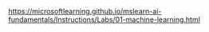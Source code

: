 https://microsoftlearning.github.io/mslearn-ai-fundamentals/Instructions/Labs/01-machine-learning.html